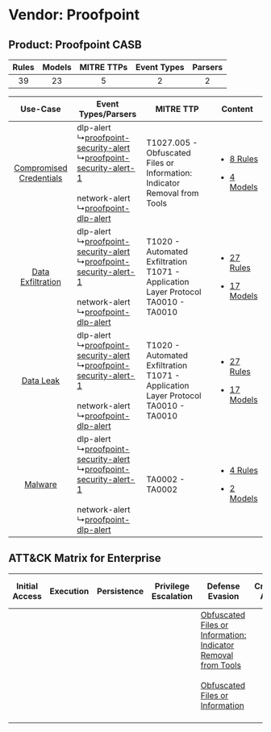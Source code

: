 Vendor: Proofpoint
==================
Product: Proofpoint CASB
------------------------
| Rules | Models | MITRE TTPs | Event Types | Parsers |
|:-----:|:------:|:----------:|:-----------:|:-------:|
|  39   |   23   |     5      |      2      |    2    |

|    Use-Case    | Event Types/Parsers    | MITRE TTP    | Content    |
|:----:| ---- | ---- | ---- |
| [Compromised Credentials](../../../UseCases/uc_compromised_credentials.md) |  dlp-alert<br> ↳[proofpoint-security-alert](Ps/pC_proofpointsecurityalert.md)<br> ↳[proofpoint-security-alert-1](Ps/pC_proofpointsecurityalert1.md)<br><br> network-alert<br> ↳[proofpoint-dlp-alert](Ps/pC_proofpointdlpalert.md)<br> | T1027.005 - Obfuscated Files or Information: Indicator Removal from Tools<br>    | [<ul><li>8 Rules</li></ul><ul><li>4 Models</li></ul>](RM/r_m_proofpoint_proofpoint_casb_Compromised_Credentials.md) |
|       [Data Exfiltration](../../../UseCases/uc_data_exfiltration.md)       |  dlp-alert<br> ↳[proofpoint-security-alert](Ps/pC_proofpointsecurityalert.md)<br> ↳[proofpoint-security-alert-1](Ps/pC_proofpointsecurityalert1.md)<br><br> network-alert<br> ↳[proofpoint-dlp-alert](Ps/pC_proofpointdlpalert.md)<br> | T1020 - Automated Exfiltration<br>T1071 - Application Layer Protocol<br>TA0010 - TA0010<br> | [<ul><li>27 Rules</li></ul><ul><li>17 Models</li></ul>](RM/r_m_proofpoint_proofpoint_casb_Data_Exfiltration.md)     |
|    [Data Leak](../../../UseCases/uc_data_leak.md)    |  dlp-alert<br> ↳[proofpoint-security-alert](Ps/pC_proofpointsecurityalert.md)<br> ↳[proofpoint-security-alert-1](Ps/pC_proofpointsecurityalert1.md)<br><br> network-alert<br> ↳[proofpoint-dlp-alert](Ps/pC_proofpointdlpalert.md)<br> | T1020 - Automated Exfiltration<br>T1071 - Application Layer Protocol<br>TA0010 - TA0010<br> | [<ul><li>27 Rules</li></ul><ul><li>17 Models</li></ul>](RM/r_m_proofpoint_proofpoint_casb_Data_Leak.md)    |
|    [Malware](../../../UseCases/uc_malware.md)    |  dlp-alert<br> ↳[proofpoint-security-alert](Ps/pC_proofpointsecurityalert.md)<br> ↳[proofpoint-security-alert-1](Ps/pC_proofpointsecurityalert1.md)<br><br> network-alert<br> ↳[proofpoint-dlp-alert](Ps/pC_proofpointdlpalert.md)<br> | TA0002 - TA0002<br>    | [<ul><li>4 Rules</li></ul><ul><li>2 Models</li></ul>](RM/r_m_proofpoint_proofpoint_casb_Malware.md)    |

ATT&CK Matrix for Enterprise
----------------------------
| Initial Access | Execution | Persistence | Privilege Escalation | Defense Evasion                                                                                                                                                                                            | Credential Access | Discovery | Lateral Movement | Collection | Command and Control                                                             | Exfiltration                                                                | Impact |
| -------------- | --------- | ----------- | -------------------- | ---------------------------------------------------------------------------------------------------------------------------------------------------------------------------------------------------------- | ----------------- | --------- | ---------------- | ---------- | ------------------------------------------------------------------------------- | --------------------------------------------------------------------------- | ------ |
|                |           |             |                      | [Obfuscated Files or Information: Indicator Removal from Tools](https://attack.mitre.org/techniques/T1027/005)<br><br>[Obfuscated Files or Information](https://attack.mitre.org/techniques/T1027)<br><br> |                   |           |                  |            | [Application Layer Protocol](https://attack.mitre.org/techniques/T1071)<br><br> | [Automated Exfiltration](https://attack.mitre.org/techniques/T1020)<br><br> |        |